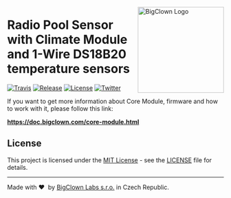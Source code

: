 <a href="https://www.bigclown.com/"><img src="https://bigclown.sirv.com/logo.png" width="200" alt="BigClown Logo" align="right"></a>

# Radio Pool Sensor with Climate Module and 1-Wire DS18B20 temperature sensors

[![Travis](https://img.shields.io/travis/bigclownlabs/bc-core-module/master.svg)](https://travis-ci.org/bigclownlabs/bcf-scissor-lift-node)
[![Release](https://img.shields.io/github/release/bigclownlabs/bc-core-module.svg)](https://github.com/bigclownlabs/bcf-scissor-lift-node/releases)
[![License](https://img.shields.io/github/license/bigclownlabs/bc-core-module.svg)](https://github.com/bigclownlabs/bcf-scissor-lift-node/blob/master/LICENSE)
[![Twitter](https://img.shields.io/twitter/follow/BigClownLabs.svg?style=social&label=Follow)](https://twitter.com/BigClownLabs)

If you want to get more information about Core Module, firmware and how to work with it, please follow this link:

**https://doc.bigclown.com/core-module.html**

## License

This project is licensed under the [MIT License](https://opensource.org/licenses/MIT/) - see the [LICENSE](LICENSE) file for details.

---

Made with &#x2764;&nbsp; by [BigClown Labs s.r.o.](https://www.bigclown.com) in Czech Republic.
